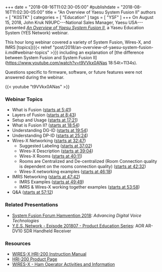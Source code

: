 +++
date = "2018-08-16T11:02:30-05:00"
#publishdate = "2018-08-16T11:02:30-05:00"
title = "An Overview of Yaesu System Fusion II"
authors = [ "K0STK" ]
categories = [ "Education" ]
tags = [ "YSF" ]
+++
On August 15, 2018, John Kruk N9UPC---National Sales Manager, Yaesu
USA---presented
*[An Overview of Yaesu System Fusion II](https://www.youtube.com/watch?v=t9VVkx0ANas)*,
a Yaseu Education System (YES Network) webinar.

This hour long webinar covered a variety of System Fusion, Wires-X, and IMRS
[topics]({{< relref "post/2018/an-overview-of-yaesu-system-fusion-ii.md#webinar-topics" >}}) including an explanation of
[the difference between System Fusion and System Fusion II](https://www.youtube.com/watch?v=t9VVkx0ANas 18:54t=1134s).

Questions specific to firmware, software, or future features were not answered during the webinar.

<!--more-->
{{< youtube "t9VVkx0ANas" >}}

### Webinar Topics

* What is Fusion ([starts at 5:41](https://www.youtube.com/watch?v=t9VVkx0ANas&t=341s))
* Layers of Fusion ([starts at 8:43](https://www.youtube.com/watch?v=t9VVkx0ANas&t=523s))
* Setup and Usage ([starts at 17:21](https://www.youtube.com/watch?v=t9VVkx0ANas&t=1041s))
* What is Fusion II? ([starts at 18:54](https://www.youtube.com/watch?v=t9VVkx0ANas&t=1134s))
* Understanding DG-ID ([starts at 19:54](https://www.youtube.com/watch?v=t9VVkx0ANas&t=1194s))
* Understanding DP-ID ([starts at 25:24](https://www.youtube.com/watch?v=t9VVkx0ANas&t=1524s))
* Wires-X Networking ([starts at 32:47](https://www.youtube.com/watch?v=t9VVkx0ANas&t=1967s))
    * Suggested Labeling ([starts at 37:02](https://www.youtube.com/watch?v=t9VVkx0ANas&t=2222s))
    * Wires-X Description ([starts at 39:04](https://www.youtube.com/watch?v=t9VVkx0ANas&t=2344s))
    * Wires-X Rooms ([starts at 40:11](https://www.youtube.com/watch?v=t9VVkx0ANas&t=2411s))
    * Rooms are Centralized and De-centralized (Room Connection quality is dependent on the rooms connection quality) ([starts at 42:32](https://www.youtube.com/watch?v=t9VVkx0ANas&t=2552s))
    * Wires-X networking examples ([starts at 46:18](https://www.youtube.com/watch?v=t9VVkx0ANas&t=2778s))
* IMRS Networking ([starts at 47:42](https://www.youtube.com/watch?v=t9VVkx0ANas&t=2862s))
    * IMRS Examples ([starts at 49:49](https://www.youtube.com/watch?v=t9VVkx0ANas&t=2989s))
    * IMRS & Wires-X working together examples ([starts at 53:58](https://www.youtube.com/watch?v=t9VVkx0ANas&t=3238s))
* Q&A ([starts at 57:12](https://www.youtube.com/watch?v=t9VVkx0ANas&t=3432s))

### Related Presentations

* [System Fusion Forum Hamvention 2018](https://www.youtube.com/watch?v=cAUZRdnMNrU): *Advancing Digital Voice Technologies*
* [Y.E.S. Network - Episode 201807 - Product Education Series](https://www.youtube.com/watch?v=MFcZYrLCmf0): AOR AR-DV10 SDR Handheld Receiver

### Resources

* [WIRES-X HRI-200 Instruction Manual](http://www.yaesu.com/downloadFile.cfm?FileID=13449&FileCatID=41&FileName=WIRES%2DX%5FManual%5FENG%5F1706%2DF.pdf&FileContentType=application%2Fpdf)
* [HRI-200 Product Page](http://www.yaesu.com/indexVS.cfm?cmd=DisplayProducts&ProdCatID=249&encProdID=1D23D01F7B34D76072988D9857AA1A7C&DivisionID=65&isArchived=0)
* [WIRES-X - Ham Operator Activities and Information](https://www.hamoperator.com/Fusion/FusionFiles/WB7OEV-Fusion-PDF-0018_WiRESX-Install.pdf)
